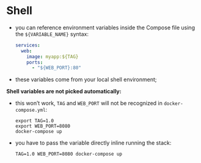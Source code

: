 # Shell

- you can reference environment variables inside the Compose file using the `${VARIABLE_NAME}` syntax:

    ```yaml
    services:
      web:
        image: myapp:${TAG}
        ports:
          - "${WEB_PORT}:80"
    ```
- these variables come from your local shell environment;

**Shell variables are not picked automatically:**

- this won’t work, `TAG` and `WEB_PORT` will not be recognized in `docker-compose.yml`:

    ```commandline
    export TAG=1.0
    export WEB_PORT=8080
    docker-compose up
    ```

- you have to pass the variable directly inline running the stack:

    ```commandline
    TAG=1.0 WEB_PORT=8080 docker-compose up
    ```
